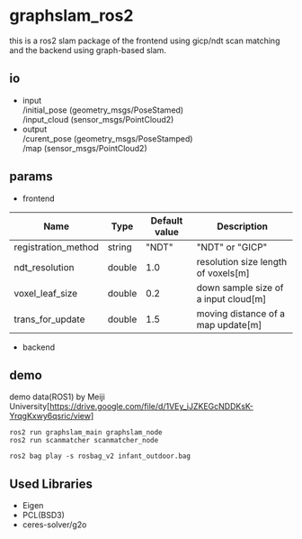 graphslam_ros2
====
this is a ros2 slam package of the frontend using gicp/ndt scan matching and the backend using graph-based slam. 

## io
- input  
/initial_pose  (geometry_msgs/PoseStamed)  
/input_cloud  (sensor_msgs/PointCloud2)  
- output  
/curent_pose (geometry_msgs/PoseStamped)  
/map  (sensor_msgs/PointCloud2)  

## params

- frontend 

|Name|Type|Default value|Description|
|---|---|---|---|
|registration_method|string|"NDT"|"NDT" or "GICP"|
|ndt_resolution|double|1.0|resolution size length of voxels[m]|
|voxel_leaf_size|double|0.2|down sample size of a input cloud[m]|
|trans_for_update|double|1.5|moving distance of a map update[m]|

- backend 

## demo
demo data(ROS1) by Meiji University[https://drive.google.com/file/d/1VEy_iJZKEGcNDDKsK-YrqgKxwy6qsric/view]

```
ros2 run graphslam_main graphslam_node 
ros2 run scanmatcher scanmatcher_node
```

```
ros2 bag play -s rosbag_v2 infant_outdoor.bag 
```

## Used Libraries 

- Eigen
- PCL(BSD3)
- ceres-solver/g2o
